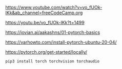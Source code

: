 https://www.youtube.com/watch?v=vo_fUOk-IKk&ab_channel=freeCodeCamp.org

https://youtu.be/vo_fUOk-IKk?t=1499

https://jovian.ai/aakashns/01-pytorch-basics


https://varhowto.com/install-pytorch-ubuntu-20-04/

https://pytorch.org/get-started/locally/

```
pip3 install torch torchvision torchaudio
```

